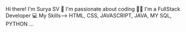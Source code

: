 Hi there! I'm Surya SV 👋
I'm passionate about coding 🧑‍💻
I'm a FullStack Developer 💻
My Skills--> HTML, CSS, JAVASCRIPT, JAVA, MY SQL, PYTHON ...
